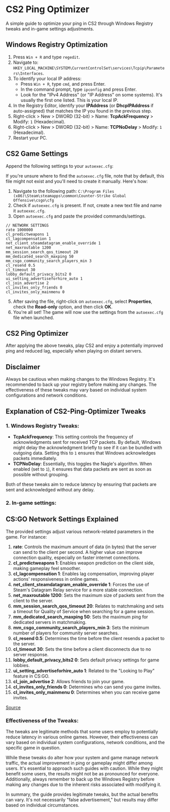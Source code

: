 # CS2 Ping Optimizer

A simple guide to optimize your ping in CS2 through Windows Registry tweaks and in-game settings adjustments.

## Windows Registry Optimization

1. Press `Win + R` and type `regedit`.
2. Navigate to: `HKEY_LOCAL_MACHINE\SYSTEM\CurrentControlSet\services\Tcpip\Parameters\Interfaces`.
3. To identify your local IP address:
   - Press `Win + R`, type `cmd`, and press Enter.
   - In the command prompt, type `ipconfig` and press Enter.
   - Look for the "IPv4 Address" (or "IP Address" on some systems). It's usually the first one listed. This is your local IP.
4. In the Registry Editor, identify your **IPAddress** (or **DhcpIPAddress** if auto-assigned) that matches the IP you found in the previous step.
5. Right-click > New > DWORD (32-bit) > Name: **TcpAckFrequency** > Modify: `1` (Hexadecimal).
6. Right-click > New > DWORD (32-bit) > Name: **TCPNoDelay** > Modify: `1` (Hexadecimal).
7. Restart your PC.

## CS2 Game Settings

Append the following settings to your `autoexec.cfg`:

If you're unsure where to find the `autoexec.cfg` file, note that by default, this file might not exist and you'll need to create it manually. Here's how:

1. Navigate to the following path: `C:\Program Files (x86)\Steam\steamapps\common\Counter-Strike Global Offensive\csgo\cfg`
2. Check if `autoexec.cfg` is present. If not, create a new text file and name it `autoexec.cfg`.
3. Open `autoexec.cfg` and paste the provided commands/settings.

```plaintext
// NETWORK SETTINGS
rate 1000000
cl_predictweapons 1
cl_lagcompensation 1
net_client_steamdatagram_enable_override 1
net_maxroutable 1200
mm_session_search_qos_timeout 20
mm_dedicated_search_maxping 50
mm_csgo_community_search_players_min 3
cl_resend 0.5
cl_timeout 30
lobby_default_privacy_bits2 0
ui_setting_advertiseforhire_auto 1
cl_join_advertise 2
cl_invites_only_friends 0
cl_invites_only_mainmenu 0
```
5. After saving the file, right-click on `autoexec.cfg`, select **Properties**, check the **Read-only** option, and then click **OK**.
6. You're all set! The game will now use the settings from the `autoexec.cfg` file when launched.

## CS2 Ping Optimizer

After applying the above tweaks, play CS2 and enjoy a potentially improved ping and reduced lag, especially when playing on distant servers.

## Disclaimer

Always be cautious when making changes to the Windows Registry. It's recommended to back up your registry before making any changes. The effectiveness of these tweaks may vary based on individual system configurations and network conditions.

## Explanation of CS2-Ping-Optimizer Tweaks

### 1. Windows Registry Tweaks:
- **TcpAckFrequency**: This setting controls the frequency of acknowledgments sent for received TCP packets. By default, Windows might delay the acknowledgment briefly to see if it can be bundled with outgoing data. Setting this to `1` ensures that Windows acknowledges packets immediately.
- **TCPNoDelay**: Essentially, this toggles the Nagle's algorithm. When enabled (set to `1`), it ensures that data packets are sent as soon as possible without grouping.

Both of these tweaks aim to reduce latency by ensuring that packets are sent and acknowledged without any delay.

### 2. In-game settings:
## CS:GO Network Settings Explained

The provided settings adjust various network-related parameters in the game. For instance:

1. **rate**: Controls the maximum amount of data (in bytes) that the server can send to the client per second. A higher value can improve connection quality, especially on faster internet connections.
2. **cl_predictweapons 1**: Enables weapon prediction on the client side, making gameplay feel smoother.
3. **cl_lagcompensation 1**: Enables lag compensation, improving player actions' responsiveness in online games.
4. **net_client_steamdatagram_enable_override 1**: Forces the use of Steam's Datagram Relay service for a more stable connection.
5. **net_maxroutable 1200**: Sets the maximum size of packets sent from the client to the server.
6. **mm_session_search_qos_timeout 20**: Relates to matchmaking and sets a timeout for Quality of Service when searching for a game session.
7. **mm_dedicated_search_maxping 50**: Sets the maximum ping for dedicated servers in matchmaking.
8. **mm_csgo_community_search_players_min 3**: Sets the minimum number of players for community server searches.
9. **cl_resend 0.5**: Determines the time before the client resends a packet to the server.
10. **cl_timeout 30**: Sets the time before a client disconnects due to no server response.
11. **lobby_default_privacy_bits2 0**: Sets default privacy settings for game lobbies.
12. **ui_setting_advertiseforhire_auto 1**: Related to the "Looking to Play" feature in CS:GO.
13. **cl_join_advertise 2**: Allows friends to join your game.
14. **cl_invites_only_friends 0**: Determines who can send you game invites.
15. **cl_invites_only_mainmenu 0**: Determines when you can receive game invites.

[Source](https://totalcsgo.com/commands)

### Effectiveness of the Tweaks:
The tweaks are legitimate methods that some users employ to potentially reduce latency in various online games. However, their effectiveness can vary based on individual system configurations, network conditions, and the specific game in question.

While these tweaks do alter how your system and game manage network traffic, the actual improvement in ping or gameplay might differ among users. It's essential to approach such guides with caution. While they might benefit some users, the results might not be as pronounced for everyone. Additionally, always remember to back up the Windows Registry before making any changes due to the inherent risks associated with modifying it.

In summary, the guide provides legitimate tweaks, but the actual benefits can vary. It's not necessarily "false advertisement," but results may differ based on individual circumstances.
